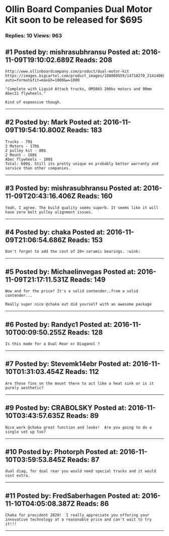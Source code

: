 # Ollin Board Companies Dual Motor Kit soon to be released for $695

### Replies: 10 Views: 963

## \#1 Posted by: mishrasubhransu Posted at: 2016-11-09T19:10:02.689Z Reads: 208

```
http://www.ollinboardcompany.com/product/dual-motor-kit 
https://images.bigcartel.com/product_images/188080559/14718270_214140689007300_4670667249525194752_n.jpg?auto=format&fit=max&h=1000&w=1000 

"Complete with Liquid Attack trucks, OM5065 200kv motors and 90mm Abec11 flywheels."

Kind of expensive though.
```

---
## \#2 Posted by: Mark Posted at: 2016-11-09T19:54:10.800Z Reads: 183

```
Trucks - 70$ 
2 Motors - 170$
2 pulley kit - 80$
2 Mount - 160$
Abec flywheels - 100$
Total: 600$. Still its pretty unique en probably better warranty and service than other companies.
```

---
## \#3 Posted by: mishrasubhransu Posted at: 2016-11-09T20:43:16.406Z Reads: 160

```
Yeah, I agree. The build quality seems superb. It seems like it will have zero belt pulley alignment issues.
```

---
## \#4 Posted by: chaka Posted at: 2016-11-09T21:06:54.686Z Reads: 153

```
Don't forget to add the cost of 20+ ceramic bearings. :wink:
```

---
## \#5 Posted by: Michaelinvegas Posted at: 2016-11-09T21:17:11.531Z Reads: 149

```
Wow and for the price? It's a solid contender..from a solid contender...

Really super nice @chaka out did yourself with an awesome package
```

---
## \#6 Posted by: Randyc1 Posted at: 2016-11-10T00:09:50.255Z Reads: 128

```
Is this made for a Dual Rear or Diaganol ?
```

---
## \#7 Posted by: Stevemk14ebr Posted at: 2016-11-10T01:31:03.454Z Reads: 112

```
Are those fins on the mount there to act like a heat sink or is it purely aesthetic?
```

---
## \#9 Posted by: CRABOLSKY Posted at: 2016-11-10T03:43:57.635Z Reads: 89

```
Nice work @chaka great function and looks!  Are you going to do a single set up too?
```

---
## \#10 Posted by: Photorph Posted at: 2016-11-10T03:59:53.845Z Reads: 87

```
dual diag, for dual rear you would need special trucks and it would cost extra.
```

---
## \#11 Posted by: FredSaberhagen Posted at: 2016-11-10T04:05:08.387Z Reads: 86

```
Chaka for president 2020!  I really appreciate you offering your innovative technology at a reasonable price and can't wait to try it!!!
```

---
